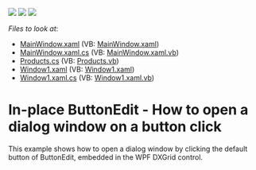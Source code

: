 <!-- default badges list -->
![](https://img.shields.io/endpoint?url=https://codecentral.devexpress.com/api/v1/VersionRange/128645133/10.2.4%2B)
[![](https://img.shields.io/badge/Open_in_DevExpress_Support_Center-FF7200?style=flat-square&logo=DevExpress&logoColor=white)](https://supportcenter.devexpress.com/ticket/details/E2778)
[![](https://img.shields.io/badge/📖_How_to_use_DevExpress_Examples-e9f6fc?style=flat-square)](https://docs.devexpress.com/GeneralInformation/403183)
<!-- default badges end -->
<!-- default file list -->
*Files to look at*:

* [MainWindow.xaml](./CS/DXGrid_DialogWindow/MainWindow.xaml) (VB: [MainWindow.xaml](./VB/DXGrid_DialogWindow/MainWindow.xaml))
* [MainWindow.xaml.cs](./CS/DXGrid_DialogWindow/MainWindow.xaml.cs) (VB: [MainWindow.xaml.vb](./VB/DXGrid_DialogWindow/MainWindow.xaml.vb))
* [Products.cs](./CS/DXGrid_DialogWindow/Products.cs) (VB: [Products.vb](./VB/DXGrid_DialogWindow/Products.vb))
* [Window1.xaml](./CS/DXGrid_DialogWindow/Window1.xaml) (VB: [Window1.xaml](./VB/DXGrid_DialogWindow/Window1.xaml))
* [Window1.xaml.cs](./CS/DXGrid_DialogWindow/Window1.xaml.cs) (VB: [Window1.xaml.vb](./VB/DXGrid_DialogWindow/Window1.xaml.vb))
<!-- default file list end -->
# In-place ButtonEdit - How to open a dialog window on a button click


<p>This example shows how to open a dialog window by clicking the default button of ButtonEdit, embedded in the WPF DXGrid control.</p>

<br/>



